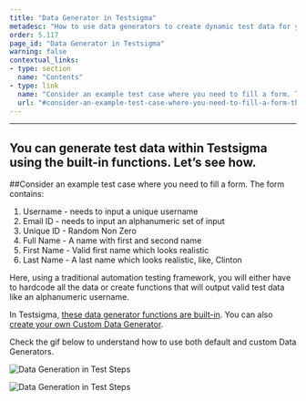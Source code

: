```yaml
---
title: "Data Generator in Testsigma"
metadesc: "How to use data generators to create dynamic test data for your test cases"
order: 5.117
page_id: "Data Generator in Testsigma"
warning: false
contextual_links:
- type: section
  name: "Contents"
- type: link
  name: "Consider an example test case where you need to fill a form. The form contains:"
  url: "#consider-an-example-test-case-where-you-need-to-fill-a-form-the-form-contains"
---
```

---

You can generate test data within Testsigma using the built-in functions. Let’s see how.
---
##Consider an example test case where you need to fill a form. The form contains:

1. Username - needs to input a unique username
2. Email ID - needs to input an alphanumeric set of input
3. Unique ID - Random Non Zero 
4. Full Name - A name with first and second name 
5. First Name - Valid first name which looks realistic 
6. Last Name - A last name which looks realistic, like, Clinton

Here, using a traditional automation testing framework, you will either have to hardcode all the data or create functions that will output valid test data like an alphanumeric username.

In Testsigma, [these data generator functions are built-in](https://testsigma.com/docs/test-data/data-generators/defalut-list/). You can also [create your own Custom Data Generator](https://testsigma.com/tutorials/addons/how-create-addons-test-data-generators/).

Check the gif below to understand how to use both default and custom Data Generators.

![Data Generation in Test Steps ](https://docs.testsigma.com/images/data-generator/testdata-generator-username-test-steps.gif)

![Data Generation in Test Steps](https://docs.testsigma.com/images/data-generator/test-datatypesdata-generator.gif)

